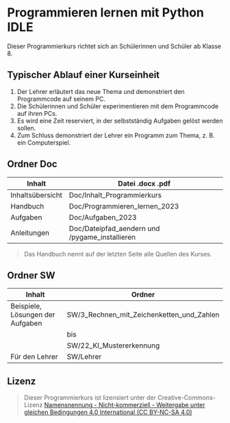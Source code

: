 # Programmieren lernen mit Python IDLE

Dieser Programmierkurs richtet sich an Schülerinnen und Schüler ab Klasse 8. 

## Typischer Ablauf einer Kurseinheit
1. Der Lehrer erläutert das neue Thema und demonstriert den Programmcode auf seinem PC. 
2. Die Schülerinnen und Schüler experimentieren mit dem Programmcode auf ihren PCs. 
3. Es wird eine Zeit reserviert, in der selbstständig Aufgaben gelöst werden sollen.  
4. Zum Schluss demonstriert der Lehrer ein Programm zum Thema, z. B. ein Computerspiel. 

## Ordner Doc

| Inhalt                            | Datei .docx .pdf                               |
| --------------------------------- | ---------------------------------------------- |
| Inhaltsübersicht 	                | Doc/Inhalt_Programmierkurs                     |
| Handbuch                          | Doc/Programmieren_lernen_2023                  |
| Aufgaben		                    | Doc/Aufgaben_2023                              |
| Anleitungen                       | Doc/Dateipfad_aendern und /pygame_installieren |

> Das Handbuch nennt auf der letzten Seite alle Quellen des Kurses.

## Ordner SW

| Inhalt                           | Ordner                                          |
| -------------------------------- | ------------------------------------------------|
| Beispiele, Lösungen der Aufgaben | SW/3_Rechnen_mit_Zeichenketten_und_Zahlen       |
|                                  | bis                                             |
|                                  | SW/22_KI_Mustererkennung                        |
| Für den Lehrer                   | SW/Lehrer                                       |

## Lizenz

> Dieser Programmierkurs ist lizensiert unter der Creative-Commons-Lizenz [Namensnennung - Nicht-kommerziell - Weitergabe unter gleichen Bedingungen 4.0 International (CC BY-NC-SA 4.0)](https://creativecommons.org/licenses/by-nc-sa/4.0/deed.de)

